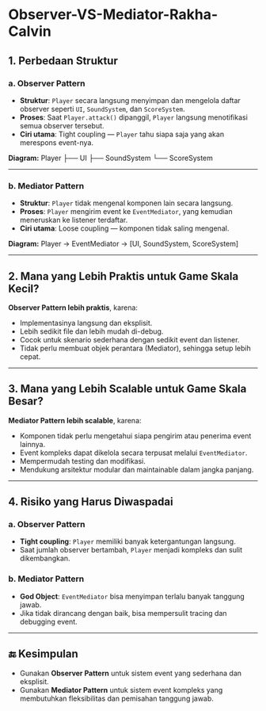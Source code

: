 # Observer-VS-Mediator-Rakha-Calvin

## 1. Perbedaan Struktur

### a. Observer Pattern

- **Struktur**: `Player` secara langsung menyimpan dan mengelola daftar observer seperti `UI`, `SoundSystem`, dan `ScoreSystem`.
- **Proses**: Saat `Player.attack()` dipanggil, `Player` langsung menotifikasi semua observer tersebut.
- **Ciri utama**: Tight coupling — `Player` tahu siapa saja yang akan merespons event-nya.

**Diagram:**
Player
├── UI
├── SoundSystem
└── ScoreSystem


---

### b. Mediator Pattern

- **Struktur**: `Player` tidak mengenal komponen lain secara langsung.
- **Proses**: `Player` mengirim event ke `EventMediator`, yang kemudian meneruskan ke listener terdaftar.
- **Ciri utama**: Loose coupling — komponen tidak saling mengenal.

**Diagram:**
Player → EventMediator → [UI, SoundSystem, ScoreSystem]


---

## 2. Mana yang Lebih Praktis untuk Game Skala Kecil?

**Observer Pattern lebih praktis**, karena:

- Implementasinya langsung dan eksplisit.
- Lebih sedikit file dan lebih mudah di-debug.
- Cocok untuk skenario sederhana dengan sedikit event dan listener.
- Tidak perlu membuat objek perantara (Mediator), sehingga setup lebih cepat.

---

## 3. Mana yang Lebih Scalable untuk Game Skala Besar?

**Mediator Pattern lebih scalable**, karena:

- Komponen tidak perlu mengetahui siapa pengirim atau penerima event lainnya.
- Event kompleks dapat dikelola secara terpusat melalui `EventMediator`.
- Mempermudah testing dan modifikasi.
- Mendukung arsitektur modular dan maintainable dalam jangka panjang.

---

## 4. Risiko yang Harus Diwaspadai

### a. Observer Pattern
- **Tight coupling**: `Player` memiliki banyak ketergantungan langsung.
- Saat jumlah observer bertambah, `Player` menjadi kompleks dan sulit dikembangkan.

### b. Mediator Pattern
- **God Object**: `EventMediator` bisa menyimpan terlalu banyak tanggung jawab.
- Jika tidak dirancang dengan baik, bisa mempersulit tracing dan debugging event.

---

## 🔚 Kesimpulan

- Gunakan **Observer Pattern** untuk sistem event yang sederhana dan eksplisit.
- Gunakan **Mediator Pattern** untuk sistem event kompleks yang membutuhkan fleksibilitas dan pemisahan tanggung jawab.
